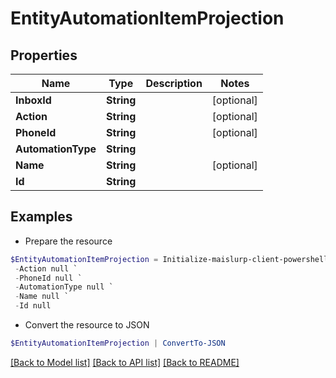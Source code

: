# EntityAutomationItemProjection
## Properties

Name | Type | Description | Notes
------------ | ------------- | ------------- | -------------
**InboxId** | **String** |  | [optional] 
**Action** | **String** |  | [optional] 
**PhoneId** | **String** |  | [optional] 
**AutomationType** | **String** |  | 
**Name** | **String** |  | [optional] 
**Id** | **String** |  | 

## Examples

- Prepare the resource
```powershell
$EntityAutomationItemProjection = Initialize-maislurp-client-powershellEntityAutomationItemProjection  -InboxId null `
 -Action null `
 -PhoneId null `
 -AutomationType null `
 -Name null `
 -Id null
```

- Convert the resource to JSON
```powershell
$EntityAutomationItemProjection | ConvertTo-JSON
```

[[Back to Model list]](../README#documentation-for-models) [[Back to API list]](../README#documentation-for-api-endpoints) [[Back to README]](../README)

